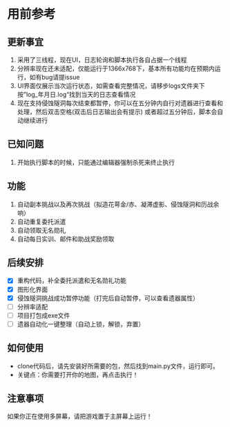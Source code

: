 # 用前参考

## 更新事宜

1. 采用了三线程，现在UI，日志轮询和脚本执行各自占据一个线程
2. 分辨率现在还未适配，仅能运行于1366x768下，基本所有功能均在预期内运行，如有bug请提issue
3. UI界面仅展示当次运行状态，如需查看完整情况，请移步logs文件夹下按”log_年月日.log“找到当天的日志查看情况
4. 现在支持侵蚀隧洞每次结束都暂停，你可以在五分钟内自行对遗器进行查看和处理，然后双击空格(双击后日志输出会有提示)
   或者超过五分钟后，脚本会自动继续进行

## 已知问题

1. 开始执行脚本的时候，只能通过编辑器强制杀死来终止执行

## 功能

1. 自动副本挑战以及再次挑战（拟造花萼金/赤、凝滞虚影、侵蚀隧洞和历战余响）
2. 自动重复委托派遣
3. 自动领取无名勋礼
4. 自动每日实训、邮件和助战奖励领取

## 后续安排

- [x] 重构代码，补全委托派遣和无名勋礼功能
- [x] 图形化界面
- [x] 侵蚀隧洞挑战成功暂停功能（打完后自动暂停，可以查看遗器属性）
- [ ] 分辨率适配
- [ ] 项目打包成exe文件
- [ ] 遗器自动化一键整理（自动上锁，解锁，弃置）

## 如何使用

- clone代码后，请先安装好所需要的包，然后找到main.py文件，运行即可。
- 关键点：你需要打开你的地图，再点击执行！

## 注意事项

如果你正在使用多屏幕，请把游戏置于主屏幕上运行！